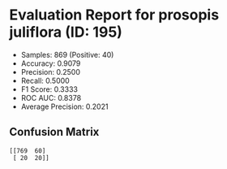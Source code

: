 # Evaluation Report for prosopis juliflora (ID: 195)
- Samples: 869 (Positive: 40)
- Accuracy: 0.9079
- Precision: 0.2500
- Recall: 0.5000
- F1 Score: 0.3333
- ROC AUC: 0.8378
- Average Precision: 0.2021

## Confusion Matrix
```
[[769  60]
 [ 20  20]]
```